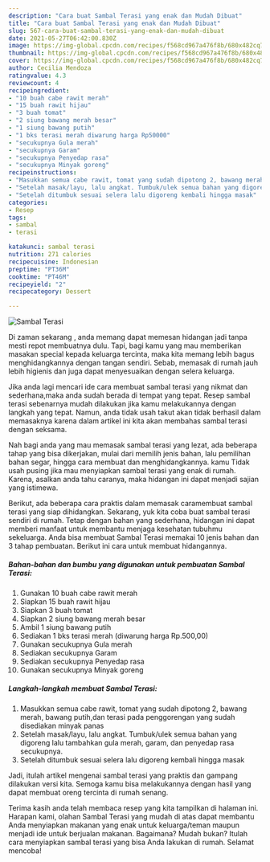 ```yaml
---
description: "Cara buat Sambal Terasi yang enak dan Mudah Dibuat"
title: "Cara buat Sambal Terasi yang enak dan Mudah Dibuat"
slug: 567-cara-buat-sambal-terasi-yang-enak-dan-mudah-dibuat
date: 2021-05-27T06:42:00.830Z
image: https://img-global.cpcdn.com/recipes/f568cd967a476f8b/680x482cq70/sambal-terasi-foto-resep-utama.jpg
thumbnail: https://img-global.cpcdn.com/recipes/f568cd967a476f8b/680x482cq70/sambal-terasi-foto-resep-utama.jpg
cover: https://img-global.cpcdn.com/recipes/f568cd967a476f8b/680x482cq70/sambal-terasi-foto-resep-utama.jpg
author: Cecilia Mendoza
ratingvalue: 4.3
reviewcount: 4
recipeingredient:
- "10 buah cabe rawit merah"
- "15 buah rawit hijau"
- "3 buah tomat"
- "2 siung bawang merah besar"
- "1 siung bawang putih"
- "1 bks terasi merah diwarung harga Rp50000"
- "secukupnya Gula merah"
- "secukupnya Garam"
- "secukupnya Penyedap rasa"
- "secukupnya Minyak goreng"
recipeinstructions:
- "Masukkan semua cabe rawit, tomat yang sudah dipotong 2, bawang merah, bawang putih,dan terasi pada penggorengan yang sudah disediakan minyak panas"
- "Setelah masak/layu, lalu angkat. Tumbuk/ulek semua bahan yang digoreng lalu tambahkan gula merah, garam, dan penyedap rasa secukupnya."
- "Setelah ditumbuk sesuai selera lalu digoreng kembali hingga masak"
categories:
- Resep
tags:
- sambal
- terasi

katakunci: sambal terasi 
nutrition: 271 calories
recipecuisine: Indonesian
preptime: "PT36M"
cooktime: "PT46M"
recipeyield: "2"
recipecategory: Dessert

---
```



![Sambal Terasi](https://img-global.cpcdn.com/recipes/f568cd967a476f8b/680x482cq70/sambal-terasi-foto-resep-utama.jpg)

Di zaman  sekarang , anda memang dapat memesan hidangan jadi tanpa mesti repot membuatnya dulu. Tapi, bagi kamu yang mau memberikan masakan special kepada keluarga tercinta, maka kita memang lebih bagus menghidangkannya dengan tangan sendiri. Sebab, memasak di rumah jauh lebih higienis dan juga dapat menyesuaikan dengan selera keluarga.

Jika anda lagi mencari ide cara membuat sambal terasi yang nikmat dan sederhana,maka anda sudah berada di tempat yang tepat. Resep sambal terasi  sebenarnya mudah dilakukan jika kamu melakukannya dengan langkah yang tepat. Namun, anda tidak usah takut akan tidak berhasil dalam memasaknya 
karena dalam artikel ini kita akan membahas sambal terasi dengan seksama.  



Nah bagi anda yang mau memasak sambal terasi yang lezat, ada beberapa tahap yang bisa dikerjakan, mulai dari memilih jenis bahan, lalu pemilihan bahan segar, hingga cara membuat dan menghidangkannya. kamu Tidak usah pusing jika mau menyiapkan sambal terasi yang enak di rumah. Karena, asalkan anda  tahu caranya, maka hidangan ini dapat menjadi sajian yang istimewa.

Berikut, ada beberapa cara praktis  dalam memasak caramembuat sambal terasi yang siap dihidangkan. Sekarang, yuk kita coba buat sambal terasi sendiri di rumah. Tetap dengan bahan yang sederhana, hidangan ini dapat memberi manfaat untuk membantu menjaga kesehatan tubuhmu sekeluarga. Anda bisa membuat Sambal Terasi memakai 10 jenis bahan dan 3 tahap pembuatan. Berikut ini cara untuk membuat hidangannya.

<!--inarticleads1-->

##### Bahan-bahan dan bumbu yang digunakan untuk pembuatan Sambal Terasi:

1. Gunakan 10 buah cabe rawit merah
1. Siapkan 15 buah rawit hijau
1. Siapkan 3 buah tomat
1. Siapkan 2 siung bawang merah besar
1. Ambil 1 siung bawang putih
1. Sediakan 1 bks terasi merah (diwarung harga Rp.500,00)
1. Gunakan secukupnya Gula merah
1. Sediakan secukupnya Garam
1. Sediakan secukupnya Penyedap rasa
1. Gunakan secukupnya Minyak goreng




<!--inarticleads2-->

##### Langkah-langkah membuat Sambal Terasi:

1. Masukkan semua cabe rawit, tomat yang sudah dipotong 2, bawang merah, bawang putih,dan terasi pada penggorengan yang sudah disediakan minyak panas
1. Setelah masak/layu, lalu angkat. Tumbuk/ulek semua bahan yang digoreng lalu tambahkan gula merah, garam, dan penyedap rasa secukupnya.
1. Setelah ditumbuk sesuai selera lalu digoreng kembali hingga masak




Jadi, itulah artikel mengenai  sambal terasi  yang praktis dan gampang dilakukan versi kita. Semoga kamu bisa melakukannya dengan hasil yang dapat membuat oreng tercinta di rumah senang. 

Terima kasih anda telah membaca resep yang kita tampilkan di halaman ini. Harapan kami, olahan  Sambal Terasi yang mudah di atas dapat membantu Anda menyiapkan makanan yang enak untuk keluarga/teman maupun menjadi ide untuk berjualan makanan. Bagaimana? Mudah bukan? Itulah cara menyiapkan sambal terasi yang bisa Anda lakukan di rumah. Selamat mencoba!

